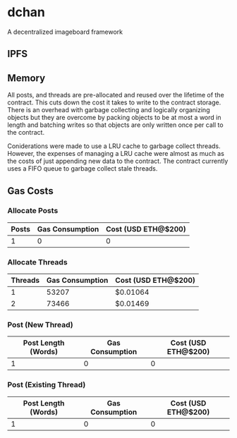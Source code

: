 # dchan

A decentralized imageboard framework

## IPFS

## Memory

All posts, and threads are pre-allocated and reused over the lifetime of the contract. This cuts 
down the cost it takes to write to the contract storage. There is an overhead with garbage collecting and logically organizing objects but they are overcome by packing objects to be at most a word in length and batching writes so that objects are only written once per call to the contract.

Coniderations were made to use a LRU cache to garbage collect threads. However, the expenses of managing a LRU cache were almost as much as the costs of just appending new data to the contract. The contract currently uses a FIFO queue to garbage collect stale threads.

## Gas Costs

### Allocate Posts

| Posts               | Gas Consumption     | Cost (USD ETH@$200) |
|---------------------|---------------------|---------------------|
|                   1 |                   0 |                   0 |

### Allocate Threads

| Threads             | Gas Consumption     | Cost (USD ETH@$200) |
|---------------------|---------------------|---------------------|
|                   1 |               53207 |            $0.01064 |
|                   2 |               73466 |            $0.01469 |

### Post (New Thread)

| Post Length (Words) | Gas Consumption     | Cost (USD ETH@$200) |
|---------------------|---------------------|---------------------|
|                   1 |                   0 |                   0 |

### Post (Existing Thread)

| Post Length (Words) | Gas Consumption     | Cost (USD ETH@$200) |
|---------------------|---------------------|---------------------|
|                   1 |                   0 |                   0 |
